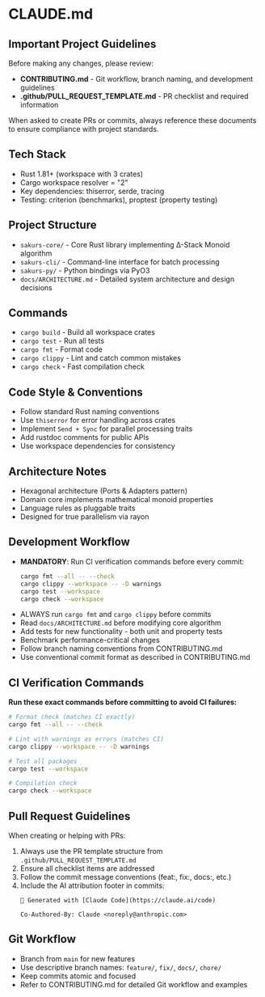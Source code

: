 # CLAUDE.md

## Important Project Guidelines

Before making any changes, please review:
- **CONTRIBUTING.md** - Git workflow, branch naming, and development guidelines
- **.github/PULL_REQUEST_TEMPLATE.md** - PR checklist and required information

When asked to create PRs or commits, always reference these documents to ensure compliance with project standards.

## Tech Stack
- Rust 1.81+ (workspace with 3 crates)
- Cargo workspace resolver = "2"
- Key dependencies: thiserror, serde, tracing
- Testing: criterion (benchmarks), proptest (property testing)

## Project Structure
- `sakurs-core/` - Core Rust library implementing Δ-Stack Monoid algorithm
- `sakurs-cli/` - Command-line interface for batch processing  
- `sakurs-py/` - Python bindings via PyO3
- `docs/ARCHITECTURE.md` - Detailed system architecture and design decisions

## Commands
- `cargo build` - Build all workspace crates
- `cargo test` - Run all tests
- `cargo fmt` - Format code
- `cargo clippy` - Lint and catch common mistakes
- `cargo check` - Fast compilation check

## Code Style & Conventions
- Follow standard Rust naming conventions
- Use `thiserror` for error handling across crates
- Implement `Send + Sync` for parallel processing traits
- Add rustdoc comments for public APIs
- Use workspace dependencies for consistency

## Architecture Notes
- Hexagonal architecture (Ports & Adapters pattern)
- Domain core implements mathematical monoid properties
- Language rules as pluggable traits
- Designed for true parallelism via rayon

## Development Workflow
- **MANDATORY**: Run CI verification commands before every commit:
  ```bash
  cargo fmt --all -- --check
  cargo clippy --workspace -- -D warnings  
  cargo test --workspace
  cargo check --workspace
  ```
- ALWAYS run `cargo fmt` and `cargo clippy` before commits
- Read `docs/ARCHITECTURE.md` before modifying core algorithm
- Add tests for new functionality - both unit and property tests
- Benchmark performance-critical changes
- Follow branch naming conventions from CONTRIBUTING.md
- Use conventional commit format as described in CONTRIBUTING.md

## CI Verification Commands
**Run these exact commands before committing to avoid CI failures:**
```bash
# Format check (matches CI exactly)
cargo fmt --all -- --check

# Lint with warnings as errors (matches CI)
cargo clippy --workspace -- -D warnings

# Test all packages
cargo test --workspace

# Compilation check
cargo check --workspace
```

## Pull Request Guidelines
When creating or helping with PRs:
1. Always use the PR template structure from `.github/PULL_REQUEST_TEMPLATE.md`
2. Ensure all checklist items are addressed
3. Follow the commit message conventions (feat:, fix:, docs:, etc.)
4. Include the AI attribution footer in commits:
   ```
   🤖 Generated with [Claude Code](https://claude.ai/code)
   
   Co-Authored-By: Claude <noreply@anthropic.com>
   ```

## Git Workflow
- Branch from `main` for new features
- Use descriptive branch names: `feature/`, `fix/`, `docs/`, `chore/`
- Keep commits atomic and focused
- Refer to CONTRIBUTING.md for detailed Git workflow and examples